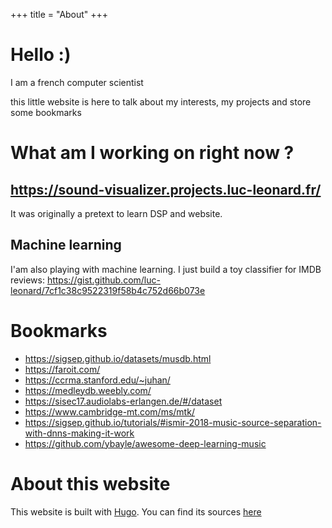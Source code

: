 +++
title = "About"
+++

# Hello :)

I am a french computer scientist

this little website is here to talk about my interests, my projects and store some bookmarks


# What am I working on right now ?

## https://sound-visualizer.projects.luc-leonard.fr/ 


It was originally a pretext to learn DSP and website.

## Machine learning
I'am also playing with machine learning. I just build a toy classifier for IMDB reviews:
https://gist.github.com/luc-leonard/7cf1c38c9522319f58b4c752d66b073e


# Bookmarks

* https://sigsep.github.io/datasets/musdb.html
* https://faroit.com/
* https://ccrma.stanford.edu/~juhan/
* https://medleydb.weebly.com/
* https://sisec17.audiolabs-erlangen.de/#/dataset
* https://www.cambridge-mt.com/ms/mtk/
* https://sigsep.github.io/tutorials/#ismir-2018-music-source-separation-with-dnns-making-it-work
* https://github.com/ybayle/awesome-deep-learning-music



# About this website

This website is built with [Hugo](https://gohugo.io/).
You can find its sources [here](https://github.com/luc-leonard/homepage)